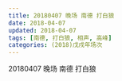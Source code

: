 ```yaml
---
title: 20180407 晚场 南德 打白狼
date: 2018-04-07
updated: 2018-04-07
tags: [南德, 打白狼, 相声, 高峰]
categories: (2018)戊戌年场次 
---
```

20180407 晚场 南德 打白狼
